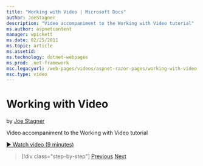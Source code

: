 ```yaml
---
title: "Working with Video | Microsoft Docs"
author: JoeStagner
description: "Video accompaniment to the Working with Video tutorial"
ms.author: aspnetcontent
manager: wpickett
ms.date: 02/25/2011
ms.topic: article
ms.assetid: 
ms.technology: dotnet-webpages
ms.prod: .net-framework
msc.legacyurl: /web-pages/videos/aspnet-razor-pages/working-with-video
msc.type: video
---
```

Working with Video
====================
by [Joe Stagner](https://github.com/JoeStagner)

Video accompaniment to the Working with Video tutorial

[&#9654; Watch video (9 minutes)](https://channel9.msdn.com/Blogs/ASP-NET-Site-Videos/working-with-video)

>[!div class="step-by-step"]
[Previous](working-with-images.md)
[Next](adding-email-to-your-web-site.md)